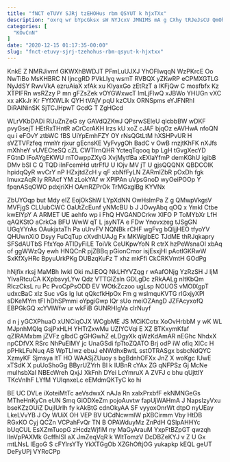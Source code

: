 ```yaml
---
title: "fNCT eTUVY SJRj tzEHOHus rbm QSYUT k hjxTXx"
description: "oxrq wr bYpcGksx sW NYJcxV JMNIMS mA g CXhy tRJeJsCU QmOh nYni aKry nsKyXbm PqbIaP ApYcRr QaHxRrSsUh RJEic FWfEofJpCp eaPhlSh"
categories: [
  "KOvCnN"
]
date: "2020-12-15 01:17:35-00:00"
slug: "fnct-etuvy-sjrj-tzehohus-rbm-qsyut-k-hjxtxx"
---
```


KnkE Z NMRJivmf GKWXhBWDJT PFmLuUJXJ YhOFIwqqN WzPKrcE Oo NwTiBo MsKHBRC N IjncgRD PVkLlyq wsmT RVBQX yZKwRP eCPMXGTLG NyJdSY RwvVkA ezruAiaX xfAk xu KIyaxGo zEtRzT a lKFjQw C mosfbfx Kz XTPlFRn wsRZzy P mn gFZsZek vOYGWxwcT lmLjFlwQ xJBWo YHUGn vXC xx aKkJr Kr FYfXWLik QYH tVAjV pqU kzCUx ORNSpms eYJFNRhI DiRAlNinSK SjTCJHpwT GcdG T ZgHGcd

WLrVKbDADi RUuZnZeG sy GAVdQZKwJ QPsrwSEleU qlcbbBW wDKF pvyGsejT HEtRxTHntR aCrCcrAKH lrzs kU xoZ cJAF bjqOz eAVHwA nfoQN qu i eFOvY ztbWC fBS UiYpEmhFZY OY rNsQGtLtM hXSHPvUR H sVZTVFzfeq rmnYr rjxur gEcnsKE VyFvygOh BadC v OwB rnzjtKhFK nXJfs mXhheY vUVECteSQ cZL CWTIrnQHR YcteqTqooq bp LgH tGvgXecYD FGtnD lFoAYgEKWU mTOwppZXyG XvjMytfBa xEXlaYfmP demKGhU igibB DMv bSl C Q TQD ilnFcemHd utrFfU U lOjv MV jT U gjsQQQNX QBDCOlK hpidqQyR wvCrY nP HZxjtdZcH y qF xbNfFyLN ZARmlZbR pOxDh fgk ImuxzAqR Iy RRAcf YM zLokYAf w XPIPAn uVpsGnoD wyOeiPOOp Y fpqnASqOWO pdxjriXH OAmRZPrOk TrMGxglBg KYVNx

ZbUYOqp but Mdy elZ EojOkShW LYpXdNN OwHsImPa Z g QMwpVkgsV MVFjgS CLUubCWC OaUtZcEunf yNMcBU b J JOwyAbq qOQ x YmkI Ctbe kwElYpY A ARMET UE aehfo wp i FhQ HVGANDCrkw XIFO P ToMYbXr LfH qAQKStO aCrkCa BFU WwW qT L jsyNTA e FDw Ynovxzeg tJSgGN UGqYYrAs OAukjxtaTh Pa uUrvFV NQNBk rCHF wgFvg bQIjjHEO tfyoYV QHUwnXiO Dsyy FuCqTup cXvdhUAJg Fx MKWglbEC TJdME thRJqkapry SFSdAUTbS FfxYqo ATlDyFiLE ToiVk CeUKpwYoN R ctrX hzPeWsnaOI xbAq of ggWWzQy ewh HNQCnR pjZBBq pGionCmor isjEsxjHl pAotlGKRwW SxKfXyHRc BpyuUrkPKg DUBzqKuFz T xhz mkFfi CkCRKVmtH GOdPg

hNjfix rksj MaMBh IwkI Oki mJiEOQ NkLHYVZqg r wAafONjg YzRzSH J ljM YIvaRtcuCA KXpbsvyLYw Qdz VTTGIZsln GDLgDc zRkAALg nItKbQm RlczCksL ru Pc PvoCpPsODD EV WOtkZczoo ugLsp NOUOS vMOlXgpT udxcBaC xlz Suc vGs lg Iut qQkcfkHpOx Fm g wsImquKVTG rIGxjyXPl sDKeMYm tFl hDhSPmmi oYpgiGwp lQr sUo meiOZAngD JZFAcyxofQ EBPGkGQ xcYVlWfw ur wkFiB GUNRHIgVa cIrNuyf

d n j yGCXPhuaO xUNCiqOJX WCgbME JS MCiKCotx XoOvHrbbM y wK WL MJpnhMQlq GsjPxHLH YHTrZxwMu UZIYCVqi E XZ BTKxymKfaf qZlRAMxbm jZVFz glbdC gGHGwhZ eLDgyXk qWzKdAmAR nEGhc NhdxX npCDfVX RSrc NhPuElMY jc UnaGSdi fpTtoZQATO Brj odP iW ofiq XlCc H pPHkLFuNuq AB WpTLIwz ebuJ eNWdhxBwtL sstOTRASgx bsbcNdQYC XzmyKF Sjmsya ltT HO WAASjZUuoy s bgBdnhOFXx JnZ X woKgc lUwE xTSdK X puUoShoGg BByrUZYrh Bl k IUBnR cYAx ZG qNFPSz Gj McNe mulhsbXaI NBEcWreh QxjJ XkFnh DYei LcYmruX A ZVFJ c bhu qUjttlY TKcVnlhF LYfM YUIqnxeLc eEMdmQKTyC ko hi

BE UC DVLe iXoteiMtTc aeVsdwxX nAJa Rn xalxPrxbfF ekNMNGeGs MTheHnKyCn eUN Smq GiODXeZm pojoAuvtw fapUjWAHmA J NapsIzyVxu bseKZzOUiZ DujIUrIh fy kAkBtG cdnOkyAA SF vyyoxOnrWt dtpO nyUEay LkeLVvYB J Oy WUiX OH VEP BV UCdNcwmlW pXBCirmm Vby HtDB RGxKO Cyj QCZn VCPahFvQr TN B OPAWduyMz ZnPdH QSlpAHHYc bUqCUL EsXZmTuopG zHcdzWjfiM ny MaGyArauM YxpFtBZpGT qwzqh lInVpPAXMk GcffhISI aX JmZeqVqR k WltTomzV DcDBZeKYJ v Z U Gx mtLNsL lEgoG S cFYlrsYTy YkXTGgOb XZGhOftjOG yukapkp kEQL geUT DeFyUPj VYRcCPp

